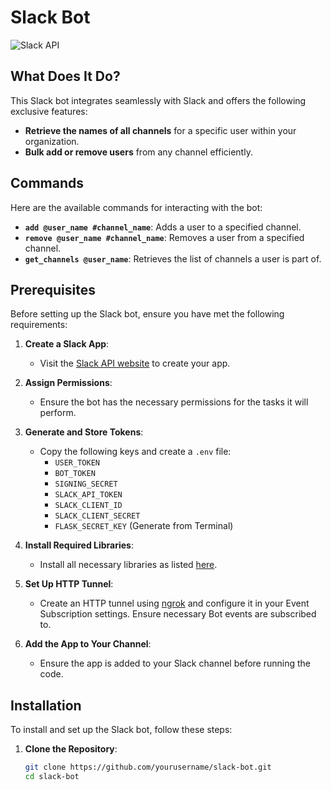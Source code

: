 # Slack Bot

![Slack API](https://upload.wikimedia.org/wikipedia/commons/thumb/b/b9/Slack_Technologies_Logo.svg/2560px-Slack_Technologies_Logo.svg.png)

## What Does It Do?

This Slack bot integrates seamlessly with Slack and offers the following exclusive features:

- **Retrieve the names of all channels** for a specific user within your organization.
- **Bulk add or remove users** from any channel efficiently.

## Commands

Here are the available commands for interacting with the bot:

- **`add @user_name #channel_name`**: Adds a user to a specified channel.
- **`remove @user_name #channel_name`**: Removes a user from a specified channel.
- **`get_channels @user_name`**: Retrieves the list of channels a user is part of.

## Prerequisites

Before setting up the Slack bot, ensure you have met the following requirements:

1. **Create a Slack App**:
   - Visit the [Slack API website](https://api.slack.com/apps) to create your app.

2. **Assign Permissions**:
   - Ensure the bot has the necessary permissions for the tasks it will perform.

3. **Generate and Store Tokens**:
   - Copy the following keys and create a `.env` file:
     - `USER_TOKEN`
     - `BOT_TOKEN`
     - `SIGNING_SECRET`
     - `SLACK_API_TOKEN`
     - `SLACK_CLIENT_ID`
     - `SLACK_CLIENT_SECRET`
     - `FLASK_SECRET_KEY` (Generate from Terminal)

4. **Install Required Libraries**:
   - Install all necessary libraries as listed [here](requirements.txt).

5. **Set Up HTTP Tunnel**:
   - Create an HTTP tunnel using [ngrok](https://ngrok.com/) and configure it in your Event Subscription settings. Ensure necessary Bot events are subscribed to.

6. **Add the App to Your Channel**:
   - Ensure the app is added to your Slack channel before running the code.

## Installation

To install and set up the Slack bot, follow these steps:

1. **Clone the Repository**:

   ```bash
   git clone https://github.com/yourusername/slack-bot.git
   cd slack-bot
